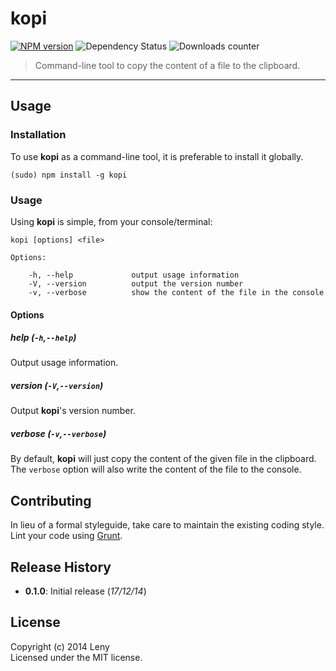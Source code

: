 # kopi

[![NPM version](http://img.shields.io/npm/v/kopi.svg)](https://www.npmjs.org/package/kopi) ![Dependency Status](https://david-dm.org/leny/kopi.svg) ![Downloads counter](http://img.shields.io/npm/dm/kopi.svg)

> Command-line tool to copy the content of a file to the clipboard.

* * *

## Usage

### Installation

To use **kopi** as a command-line tool, it is preferable to install it globally.

    (sudo) npm install -g kopi

### Usage

Using **kopi** is simple, from your console/terminal:

    kopi [options] <file>

    Options:

        -h, --help             output usage information
        -V, --version          output the version number
        -v, --verbose          show the content of the file in the console

#### Options

##### help (`-h`,`--help`)

Output usage information.

##### version (`-V`,`--version`)

Output **kopi**'s version number.

##### verbose (`-v`,`--verbose`)

By default, **kopi** will just copy the content of the given file in the clipboard. The `verbose` option will also write the content of the file to the console.

## Contributing

In lieu of a formal styleguide, take care to maintain the existing coding style. Lint your code using [Grunt](http://gruntjs.com/).

## Release History

* **0.1.0**: Initial release (*17/12/14*)

## License
Copyright (c) 2014 Leny  
Licensed under the MIT license.
